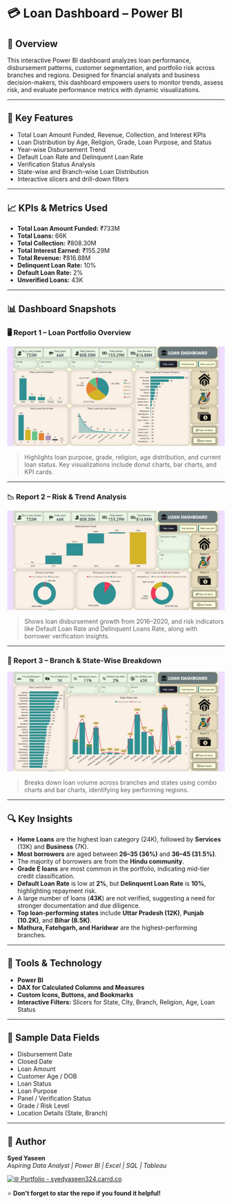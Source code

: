 # 💳 Loan Dashboard – Power BI

## 📌 Overview
This interactive Power BI dashboard analyzes loan performance, disbursement patterns, customer segmentation, and portfolio risk across branches and regions. Designed for financial analysts and business decision-makers, this dashboard empowers users to monitor trends, assess risk, and evaluate performance metrics with dynamic visualizations.

---

## 🧠 Key Features
- Total Loan Amount Funded, Revenue, Collection, and Interest KPIs
- Loan Distribution by Age, Religion, Grade, Loan Purpose, and Status
- Year-wise Disbursement Trend
- Default Loan Rate and Delinquent Loan Rate
- Verification Status Analysis
- State-wise and Branch-wise Loan Distribution
- Interactive slicers and drill-down filters

---

## 📈 KPIs & Metrics Used
- **Total Loan Amount Funded:** ₹733M  
- **Total Loans:** 66K  
- **Total Collection:** ₹808.30M  
- **Total Interest Earned:** ₹155.29M  
- **Total Revenue:** ₹816.88M  
- **Delinquent Loan Rate:** 10%  
- **Default Loan Rate:** 2%  
- **Unverified Loans:** 43K

---

## 📊 Dashboard Snapshots

### 🖥️ Report 1 – Loan Portfolio Overview
![Report 1](./Report%201.JPG)

> Highlights loan purpose, grade, religion, age distribution, and current loan status. Key visualizations include donut charts, bar charts, and KPI cards.

---

### 📉 Report 2 – Risk & Trend Analysis
![Report 2](./Report%202.JPG)

> Shows loan disbursement growth from 2016–2020, and risk indicators like Default Loan Rate and Delinquent Loans Rate, along with borrower verification insights.

---

### 🏢 Report 3 – Branch & State-Wise Breakdown
![Report 3](./Report%203.JPG)

> Breaks down loan volume across branches and states using combo charts and bar charts, identifying key performing regions.

---

## 🔍 Key Insights

- **Home Loans** are the highest loan category (24K), followed by **Services** (13K) and **Business** (7K).
- **Most borrowers** are aged between **26–35 (36%)** and **36–45 (31.5%)**.
- The majority of borrowers are from the **Hindu community**.
- **Grade E loans** are most common in the portfolio, indicating mid-tier credit classification.
- **Default Loan Rate** is low at **2%**, but **Delinquent Loan Rate** is **10%**, highlighting repayment risk.
- A large number of loans (**43K**) are not verified, suggesting a need for stronger documentation and due diligence.
- **Top loan-performing states** include **Uttar Pradesh (12K)**, **Punjab (10.2K)**, and **Bihar (8.5K)**.
- **Mathura, Fatehgarh, and Haridwar** are the highest-performing branches.

---

## 🧰 Tools & Technology

- **Power BI**
- **DAX for Calculated Columns and Measures**
- **Custom Icons, Buttons, and Bookmarks**
- **Interactive Filters:** Slicers for State, City, Branch, Religion, Age, Loan Status

---

## 📁 Sample Data Fields

- Disbursement Date
- Closed Date
- Loan Amount
- Customer Age / DOB
- Loan Status
- Loan Purpose
- Panel / Verification Status
- Grade / Risk Level
- Location Details (State, Branch)

---

## 👤 Author

**Syed Yaseen**  
*Aspiring Data Analyst | Power BI | Excel | SQL | Tableau*

[![🌐 Portfolio - syedyaseen324.carrd.co](https://img.shields.io/badge/Visit-My%20Portfolio-blue?style=for-the-badge&logo=internet-explorer)](https://syedyaseen324.carrd.co/)

⭐ **Don't forget to star the repo if you found it helpful!**




